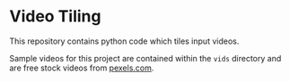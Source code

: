 # Video Tiling

This repository contains python code which tiles input videos.

Sample videos for this project are contained within the `vids` directory and are free stock videos from [pexels.com](https://www.pexels.com/search/videos/science/).
